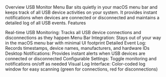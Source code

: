 Overview
USB Monitor Menu Bar sits quietly in your macOS menu bar and keeps track of all USB device activities on your system. It provides instant notifications when devices are connected or disconnected and maintains a detailed log of all USB events.
Features

Real-time USB Monitoring: Tracks all USB device connections and disconnections as they happen
Menu Bar Integration: Stays out of your way in the macOS menu bar with minimal UI footprint
Detailed Event Log: Records timestamps, device names, manufacturers, and hardware IDs
Desktop Notifications: Provides instant alerts when USB devices are connected or disconnected
Configurable Settings: Toggle monitoring and notifications on/off as needed
Visual Log Interface: Color-coded log window for easy scanning (green for connections, red for disconnections)
